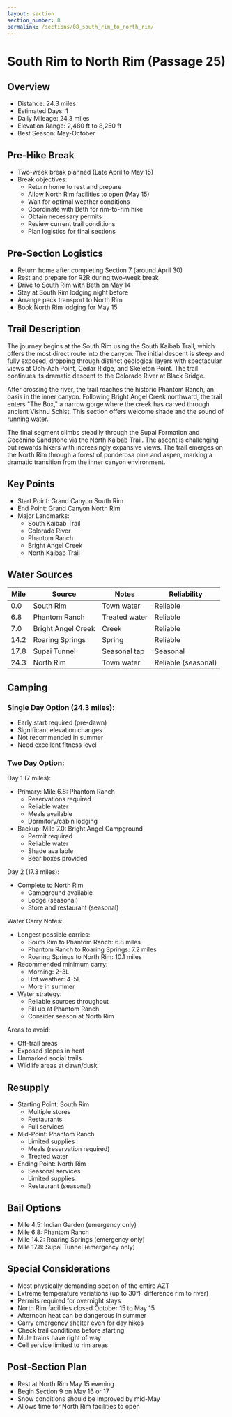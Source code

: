 ```yaml
---
layout: section
section_number: 8
permalink: /sections/08_south_rim_to_north_rim/
---
```


# South Rim to North Rim (Passage 25)

## Overview
- Distance: 24.3 miles
- Estimated Days: 1
- Daily Mileage: 24.3 miles
- Elevation Range: 2,480 ft to 8,250 ft
- Best Season: May-October

## Pre-Hike Break
- Two-week break planned (Late April to May 15)
- Break objectives:
  - Return home to rest and prepare
  - Allow North Rim facilities to open (May 15)
  - Wait for optimal weather conditions
  - Coordinate with Beth for rim-to-rim hike
  - Obtain necessary permits
  - Review current trail conditions
  - Plan logistics for final sections

## Pre-Section Logistics
- Return home after completing Section 7 (around April 30)
- Rest and prepare for R2R during two-week break
- Drive to South Rim with Beth on May 14
- Stay at South Rim lodging night before
- Arrange pack transport to North Rim
- Book North Rim lodging for May 15

## Trail Description
The journey begins at the South Rim using the South Kaibab Trail, which offers the most direct route into the canyon. The initial descent is steep and fully exposed, dropping through distinct geological layers with spectacular views at Ooh-Aah Point, Cedar Ridge, and Skeleton Point. The trail continues its dramatic descent to the Colorado River at Black Bridge.

After crossing the river, the trail reaches the historic Phantom Ranch, an oasis in the inner canyon. Following Bright Angel Creek northward, the trail enters "The Box," a narrow gorge where the creek has carved through ancient Vishnu Schist. This section offers welcome shade and the sound of running water.

The final segment climbs steadily through the Supai Formation and Coconino Sandstone via the North Kaibab Trail. The ascent is challenging but rewards hikers with increasingly expansive views. The trail emerges on the North Rim through a forest of ponderosa pine and aspen, marking a dramatic transition from the inner canyon environment.

## Key Points
- Start Point: Grand Canyon South Rim
- End Point: Grand Canyon North Rim
- Major Landmarks:
  - South Kaibab Trail
  - Colorado River
  - Phantom Ranch
  - Bright Angel Creek
  - North Kaibab Trail

## Water Sources

| Mile | Source | Notes | Reliability |
|------|---------|-------|-------------|
| 0.0 | South Rim | Town water | Reliable |
| 6.8 | Phantom Ranch | Treated water | Reliable |
| 7.0 | Bright Angel Creek | Creek | Reliable |
| 14.2 | Roaring Springs | Spring | Reliable |
| 17.8 | Supai Tunnel | Seasonal tap | Seasonal |
| 24.3 | North Rim | Town water | Reliable (seasonal) |

## Camping
### Single Day Option (24.3 miles):
- Early start required (pre-dawn)
- Significant elevation changes
- Not recommended in summer
- Need excellent fitness level

### Two Day Option:
Day 1 (7 miles):
- Primary: Mile 6.8: Phantom Ranch
  - Reservations required
  - Reliable water
  - Meals available
  - Dormitory/cabin lodging
- Backup: Mile 7.0: Bright Angel Campground
  - Permit required
  - Reliable water
  - Shade available
  - Bear boxes provided

Day 2 (17.3 miles):
- Complete to North Rim
  - Campground available
  - Lodge (seasonal)
  - Store and restaurant (seasonal)

Water Carry Notes:
- Longest possible carries:
  - South Rim to Phantom Ranch: 6.8 miles
  - Phantom Ranch to Roaring Springs: 7.2 miles
  - Roaring Springs to North Rim: 10.1 miles
- Recommended minimum carry:
  - Morning: 2-3L
  - Hot weather: 4-5L
  - More in summer
- Water strategy:
  - Reliable sources throughout
  - Fill up at Phantom Ranch
  - Consider season at North Rim

Areas to avoid:
- Off-trail areas
- Exposed slopes in heat
- Unmarked social trails
- Wildlife areas at dawn/dusk

## Resupply
- Starting Point: South Rim
  - Multiple stores
  - Restaurants
  - Full services
- Mid-Point: Phantom Ranch
  - Limited supplies
  - Meals (reservation required)
  - Treated water
- Ending Point: North Rim
  - Seasonal services
  - Limited supplies
  - Restaurant (seasonal)

## Bail Options
- Mile 4.5: Indian Garden (emergency only)
- Mile 6.8: Phantom Ranch
- Mile 14.2: Roaring Springs (emergency only)
- Mile 17.8: Supai Tunnel (emergency only)

## Special Considerations
- Most physically demanding section of the entire AZT
- Extreme temperature variations (up to 30°F difference rim to river)
- Permits required for overnight stays
- North Rim facilities closed October 15 to May 15
- Afternoon heat can be dangerous in summer
- Carry emergency shelter even for day hikes
- Check trail conditions before starting
- Mule trains have right of way
- Cell service limited to rim areas

## Post-Section Plan
- Rest at North Rim May 15 evening
- Begin Section 9 on May 16 or 17
- Snow conditions should be improved by mid-May
- Allows time for North Rim facilities to open 